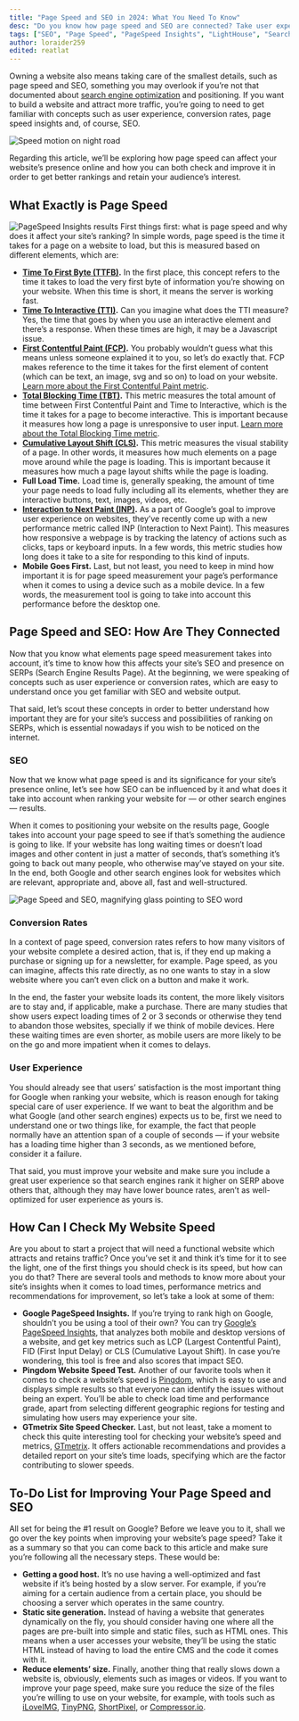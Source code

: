 ```yaml
---
title: "Page Speed and SEO in 2024: What You Need To Know"
desc: "Do you know how page speed and SEO are connected? Take user experience to another level and learn how to improve your website's page speed."
tags: ["SEO", "Page Speed", "PageSpeed Insights", "LightHouse", "Search Engine Optimization"]
author: loraider259
edited: reatlat
---
```


Owning a website also means taking care of the smallest details, such as page speed and SEO, something you may overlook if you’re not that documented about [search engine optimization](/blog/seo-optimization-for-search-engines/) and positioning. If you want to build a website and attract more traffic, you’re going to need to get familiar with concepts such as user experience, conversion rates, page speed insights and, of course, SEO.

<img src="./speed-motion-on-night-road.jpg" alt="Speed motion on night road">

Regarding this article, we’ll be exploring how page speed can affect your website’s presence online and how you can both check and improve it in order to get better rankings and retain your audience’s interest.

## What Exactly is Page Speed

<img src="./pagespeed-insights.png" alt="PageSpeed Insights results">
First things first: what is page speed and why does it affect your site’s ranking? In simple words, page speed is the time it takes for a page on a website to load, but this is measured based on different elements, which are:

- **[Time To First Byte (TTFB)](https://web.dev/ttfb/).** In the first place, this concept refers to the time it takes to load the very first byte of information you’re showing on your website. When this time is short, it means the server is working fast.
- **[Time To Interactive (TTI)](https://web.dev/tti/).** Can you imagine what does the TTI measure? Yes, the time that goes by when you use an interactive element and there’s a response. When these times are high, it may be a Javascript issue.
- **[First Contentful Paint (FCP)](https://web.dev/fcp/).** You probably wouldn’t guess what this means unless someone explained it to you, so let’s do exactly that. FCP makes reference to the time it takes for the first element of content (which can be text, an image, svg and so on) to load on your website. [Learn more about the First Contentful Paint metric](https://developer.chrome.com/docs/lighthouse/performance/first-contentful-paint/).
- **[Total Blocking Time (TBT)](https://web.dev/tbt/).** This metric measures the total amount of time between First Contentful Paint and Time to Interactive, which is the time it takes for a page to become interactive. This is important because it measures how long a page is unresponsive to user input. [Learn more about the Total Blocking Time metric](https://developer.chrome.com/docs/lighthouse/performance/lighthouse-total-blocking-time/).
- **[Cumulative Layout Shift (CLS)](https://web.dev/cls/).** This metric measures the visual stability of a page. In other words, it measures how much elements on a page move around while the page is loading. This is important because it measures how much a page layout shifts while the page is loading.
- **Full Load Time.** Load time is, generally speaking, the amount of time your page needs to load fully including all its elements, whether they are interactive buttons, text, images, videos, etc.
- **[Interaction to Next Paint (INP)](https://web.dev/inp/).** As a part of Google’s goal to improve user experience on websites, they’ve recently come up with a new performance metric called INP (Interaction to Next Paint). This measures how responsive a webpage is by tracking the latency of actions such as clicks, taps or keyboard inputs. In a few words, this metric studies how long does it take to a site for responding to this kind of inputs.
- **Mobile Goes First.** Last, but not least, you need to keep in mind how important it is for page speed measurement your page’s performance when it comes to using a device such as a mobile device. In a few words, the measurement tool is going to take into account this performance before the desktop one.

## Page Speed and SEO: How Are They Connected

Now that you know what elements page speed measurement takes into account, it’s time to know how this affects your site’s SEO and presence on SERPs (Search Engine Results Page). At the beginning, we were speaking of concepts such as user experience or conversion rates, which are easy to understand once you get familiar with SEO and website output.

That said, let’s scout these concepts in order to better understand how important they are for your site’s success and possibilities of ranking on SERPs, which is essential nowadays if you wish to be noticed on the internet.

### SEO
Now that we know what page speed is and its significance for your site’s presence online, let’s see how SEO can be influenced by it and what does it take into account when ranking your website for — or other search engines — results.

When it comes to positioning your website on the results page, Google takes into account your page speed to see if that’s something the audience is going to like. If your website has long waiting times or doesn’t load images and other content in just a matter of seconds, that’s something it’s going to back out many people, who otherwise may’ve stayed on your site. In the end, both Google and other search engines look for websites which are relevant, appropriate and, above all, fast and well-structured.

<img src="./business.jpg" alt="Page Speed and SEO, magnifying glass pointing to SEO word">

### Conversion Rates

In a context of page speed, conversion rates refers to how many visitors of your website complete a desired action, that is, if they end up making a purchase or signing up for a newsletter, for example. Page speed, as you can imagine, affects this rate directly, as no one wants to stay in a slow website where you can’t even click on a button and make it work.

In the end, the faster your website loads its content, the more likely visitors are to stay and, if applicable, make a purchase. There are many studies that show users expect loading times of 2 or 3 seconds or otherwise they tend to abandon those websites, specially if we think of mobile devices. Here these waiting times are even shorter, as mobile users are more likely to be on the go and more impatient when it comes to delays.

### User Experience

You should already see that users’ satisfaction is the most important thing for Google when ranking your website, which is reason enough for taking special care of user experience. If we want to beat the algorithm and be what Google (and other search engines) expects us to be, first we need to understand one or two things like, for example, the fact that people normally have an attention span of a couple of seconds — if your website has a loading time higher than 3 seconds, as we mentioned before, consider it a failure.

That said, you must improve your website and make sure you include a great user experience so that search engines rank it higher on SERP above others that, although they may have lower bounce rates, aren’t as well-optimized for user experience as yours is.

## How Can I Check My Website Speed

Are you about to start a project that will need a functional website which attracts and retains traffic? Once you’ve set it and think it’s time for it to see the light, one of the first things you should check is its speed, but how can you do that? There are several tools and methods to know more about your site’s insights when it comes to load times, performance metrics and recommendations for improvement, so let’s take a look at some of them:

- **Google PageSpeed Insights.** If you’re trying to rank high on Google, shouldn’t you be using a tool of their own? You can try [Google’s PageSpeed Insights](https://pagespeed.web.dev/), that analyzes both mobile and desktop versions of a website, and get key metrics such as LCP (Largest Contentful Paint), FID (First Input Delay) or CLS (Cumulative Layout Shift). In case you’re wondering, this tool is free and also scores that impact SEO.
- **Pingdom Website Speed Test.** Another of our favorite tools when it comes to check a website’s speed is [Pingdom](https://tools.pingdom.com/), which is easy to use and displays simple results so that everyone can identify the issues without being an expert. You’ll be able to check load time and performance grade, apart from selecting different geographic regions for testing and simulating how users may experience your site.
- **GTmetrix Site Speed Checker.** Last, but not least, take a moment to check this quite interesting tool for checking your website’s speed and metrics, [GTmetrix](https://gtmetrix.com/). It offers actionable recommendations and provides a detailed report on your site’s time loads, specifying which are the factor contributing to slower speeds.

## To-Do List for Improving Your Page Speed and SEO

All set for being the #1 result on Google? Before we leave you to it, shall we go over the key points when improving your website’s page speed? Take it as a summary so that you can come back to this article and make sure you’re following all the necessary steps. These would be:

- **Getting a good host.** It’s no use having a well-optimized and fast website if it’s being hosted by a slow server. For example, if you’re aiming for a certain audience from a certain place, you should be choosing a server which operates in the same country.
- **Static site generation.** Instead of having a website that generates dynamically on the fly, you should consider having one where all the pages are pre-built into simple and static files, such as HTML ones. This means when a user accesses your website, they’ll be using the static HTML instead of having to load the entire CMS and the code it comes with it.
- **Reduce elements’ size.** Finally, another thing that really slows down a website is, obviously, elements such as images or videos. If you want to improve your page speed, make sure you reduce the size of the files you’re willing to use on your website, for example, with tools such as [iLoveIMG](https://www.iloveimg.com/), [TinyPNG](https://tinypng.com/), [ShortPixel](https://shortpixel.com/online-image-compression), or [Compressor.io](https://compressor.io/).

